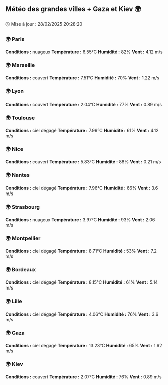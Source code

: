 ## Météo des grandes villes + Gaza et Kiev 🌍
🕒 Mise à jour : 28/02/2025 20:28:20

### 🌍 Paris
**Conditions :** nuageux
**Température :** 6.55°C
**Humidité :** 82%
**Vent :** 4.12 m/s

### 🌍 Marseille
**Conditions :** couvert
**Température :** 7.51°C
**Humidité :** 70%
**Vent :** 1.22 m/s

### 🌍 Lyon
**Conditions :** couvert
**Température :** 2.04°C
**Humidité :** 77%
**Vent :** 0.89 m/s

### 🌍 Toulouse
**Conditions :** ciel dégagé
**Température :** 7.99°C
**Humidité :** 61%
**Vent :** 4.12 m/s

### 🌍 Nice
**Conditions :** couvert
**Température :** 5.83°C
**Humidité :** 88%
**Vent :** 0.21 m/s

### 🌍 Nantes
**Conditions :** ciel dégagé
**Température :** 7.96°C
**Humidité :** 66%
**Vent :** 3.6 m/s

### 🌍 Strasbourg
**Conditions :** nuageux
**Température :** 3.97°C
**Humidité :** 93%
**Vent :** 2.06 m/s

### 🌍 Montpellier
**Conditions :** ciel dégagé
**Température :** 8.71°C
**Humidité :** 53%
**Vent :** 7.2 m/s

### 🌍 Bordeaux
**Conditions :** ciel dégagé
**Température :** 8.15°C
**Humidité :** 61%
**Vent :** 5.14 m/s

### 🌍 Lille
**Conditions :** ciel dégagé
**Température :** 4.06°C
**Humidité :** 76%
**Vent :** 3.6 m/s

### 🌍 Gaza
**Conditions :** ciel dégagé
**Température :** 13.23°C
**Humidité :** 65%
**Vent :** 1.62 m/s

### 🌍 Kiev
**Conditions :** couvert
**Température :** 2.07°C
**Humidité :** 76%
**Vent :** 0.89 m/s

